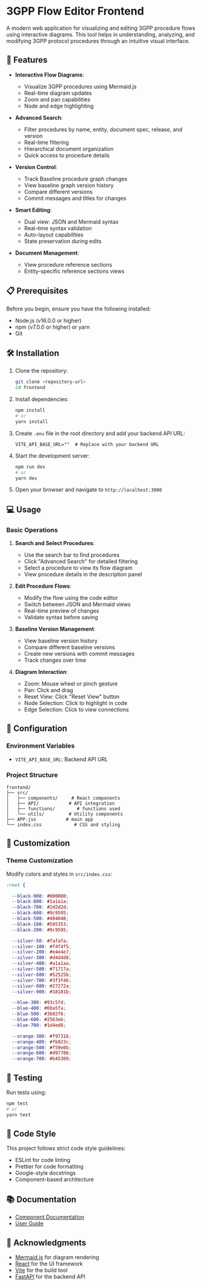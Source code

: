 # 3GPP Flow Editor Frontend

A modern web application for visualizing and editing 3GPP procedure flows using interactive diagrams. This tool helps in understanding, analyzing, and modifying 3GPP protocol procedures through an intuitive visual interface.

## 🚀 Features

- **Interactive Flow Diagrams**: 
  - Visualize 3GPP procedures using Mermaid.js
  - Real-time diagram updates
  - Zoom and pan capabilities
  - Node and edge highlighting

- **Advanced Search**:
  - Filter procedures by name, entity, document spec, release, and version
  - Real-time filtering
  - Hierarchical document organization
  - Quick access to procedure details

- **Version Control**:
  - Track Baseline procedure graph changes
  - View baseline graph version history
  - Compare different versions
  - Commit messages and titles for changes

- **Smart Editing**:
  - Dual view: JSON and Mermaid syntax
  - Real-time syntax validation
  - Auto-layout capabilities
  - State preservation during edits

- **Document Management**:
  - View procedure reference sections
  - Entity-specific reference sections views

## 📋 Prerequisites

Before you begin, ensure you have the following installed:
- Node.js (v16.0.0 or higher)
- npm (v7.0.0 or higher) or yarn
- Git

## 🛠️ Installation

1. Clone the repository:
   ```bash
   git clone <repository-url>
   cd frontend
   ```

2. Install dependencies:
   ```bash
   npm install
   # or
   yarn install
   ```

3. Create `.env` file in the root directory and add your backend API URL:
   ```env
   VITE_API_BASE_URL=""  # Replace with your backend URL
   ```

4. Start the development server:
   ```bash
   npm run dev
   # or
   yarn dev
   ```

5. Open your browser and navigate to `http://localhost:3000`

## 💻 Usage

### Basic Operations

1. **Search and Select Procedures**:
   - Use the search bar to find procedures
   - Click "Advanced Search" for detailed filtering
   - Select a procedure to view its flow diagram
   - View procedure details in the description panel

2. **Edit Procedure Flows**:
   - Modify the flow using the code editor
   - Switch between JSON and Mermaid views
   - Real-time preview of changes
   - Validate syntax before saving

3. **Baseline Version Management**:
   - View baseline version history
   - Compare different baseline versions
   - Create new versions with commit messages
   - Track changes over time

4. **Diagram Interaction**:
   - Zoom: Mouse wheel or pinch gesture
   - Pan: Click and drag
   - Reset View: Click "Reset View" button
   - Node Selection: Click to highlight in code
   - Edge Selection: Click to view connections

## 🔧 Configuration

### Environment Variables
- `VITE_API_BASE_URL`: Backend API URL

### Project Structure
```
frontend/
├── src/
│   ├── components/     # React components
│   ├── API/           # API integration
│   ├── functions/        # functions used
│   └── utils/         # Utility components
├── APP.jsx           # main app
└── index.css            # CSS and styling
```

## 🎨 Customization

### Theme Customization
Modify colors and styles in `src/index.css`:
```css
:root {

  --black-900: #000000;
  --black-800: #1a1a1a;
  --black-700: #2d2d2d;
  --black-600: #9c9595;
  --black-500: #404040;
  --black-100: #585353;
  --black-200: #9c9595;

  --silver-50: #fafafa;
  --silver-100: #f4f4f5;
  --silver-200: #e4e4e7;
  --silver-300: #d4d4d8;
  --silver-400: #a1a1aa;
  --silver-500: #71717a;
  --silver-600: #52525b;
  --silver-700: #3f3f46;
  --silver-800: #27272a;
  --silver-900: #18181b;

  --blue-300: #93c5fd;
  --blue-400: #60a5fa;
  --blue-500: #3b82f6;
  --blue-600: #2563eb;
  --blue-700: #1d4ed8;

  --orange-300: #f97316;
  --orange-400: #fb923c;
  --orange-500: #f59e0b;
  --orange-600: #d97706;
  --orange-700: #b45309;
```

## 🧪 Testing

Run tests using:
```bash
npm test
# or
yarn test
```

## 📝 Code Style

This project follows strict code style guidelines:
- ESLint for code linting
- Prettier for code formatting
- Google-style docstrings
- Component-based architecture

## 📚 Documentation

- [Component Documentation](docs/components.md)
- [User Guide](docs/user-guide.md)

## 🙏 Acknowledgments

- [Mermaid.js](https://mermaid-js.github.io/mermaid/#/) for diagram rendering
- [React](https://reactjs.org/) for the UI framework
- [Vite](https://vitejs.dev/) for the build tool
- [FastAPI](https://fastapi.tiangolo.com/) for the backend API


